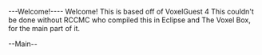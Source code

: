 ---Welcome!----
Welcome! This is based off of VoxelGuest 4
This couldn't be done without RCCMC who compiled this in Eclipse and The Voxel Box, for the main part of it.

--Main--


